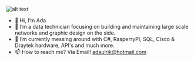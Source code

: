 ![alt text](https://ada-ulrik.com/images/mainbanner.png)
- 👋 Hi, I’m Ada
- 👀 I’m a data technician focusing on building and maintaining large scale networks and graphic design on the side.
- 🌱 I’m currently messing around with C#, RasperryPI, SQL, Cisco & Draytek hardware, API's and much more. 
- 📫 How to reach me? Via Email! adaulrik@hotmail.com
